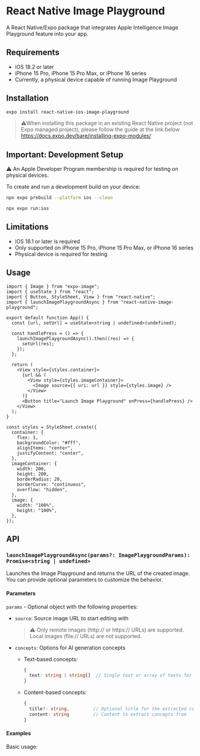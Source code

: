 # React Native Image Playground

A React Native/Expo package that integrates Apple Intelligence Image Playground feature into your app.

## Requirements

- iOS 18.2 or later
- iPhone 15 Pro, iPhone 15 Pro Max, or iPhone 16 series
- Currently, a physical device capable of running Image Playground

## Installation

```sh
expo install react-native-ios-image-playground
```

> ⚠️When installing this package in an existing React Native project (not Expo managed project), please follow the guide at the link below
> https://docs.expo.dev/bare/installing-expo-modules/

## Important: Development Setup

⚠️ An Apple Developer Program membership is required for testing on physical devices.

To create and run a development build on your device:
```sh
npx expo prebuild --platform ios --clean
```
```sh
npx expo run:ios
```

## Limitations

- iOS 18.1 or later is required
- Only supported on iPhone 15 Pro, iPhone 15 Pro Max, or iPhone 16 series
- Physical device is required for testing

## Usage

```tsx
import { Image } from "expo-image";
import { useState } from "react";
import { Button, StyleSheet, View } from "react-native";
import { launchImagePlaygroundAsync } from "react-native-image-playground";

export default function App() {
  const [url, setUrl] = useState<string | undefined>(undefined);

  const handlePress = () => {
    launchImagePlaygroundAsync().then((res) => {
      setUrl(res);
    });
  };

  return (
    <View style={styles.container}>
      {url && (
        <View style={styles.imageContainer}>
          <Image source={{ uri: url }} style={styles.image} />
        </View>
      )}
      <Button title="Launch Image Playground" onPress={handlePress} />
    </View>
  );
}

const styles = StyleSheet.create({
  container: {
    flex: 1,
    backgroundColor: "#fff",
    alignItems: "center",
    justifyContent: "center",
  },
  imageContainer: {
    width: 200,
    height: 200,
    borderRadius: 20,
    borderCurve: "continuous",
    overflow: "hidden",
  },
  image: {
    width: "100%",
    height: "100%",
  },
});
```

## API

### `launchImagePlaygroundAsync(params?: ImagePlaygroundParams): Promise<string | undefined>`

Launches the Image Playground and returns the URL of the created image. You can provide optional parameters to customize the behavior.

#### Parameters

`params` - Optional object with the following properties:

- `source`: Source image URL to start editing with
  > ⚠️ Only remote images (http:// or https:// URLs) are supported. Local images (file:// URLs) are not supported.

- `concepts`: Options for AI generation concepts
  - Text-based concepts:
    ```typescript
    {
      text: string | string[]  // Single text or array of texts for concepts
    }
    ```
  - Content-based concepts:
    ```typescript
    {
      title?: string,         // Optional title for the extracted concept
      content: string         // Content to extract concepts from
    }
    ```

#### Examples

Basic usage:
